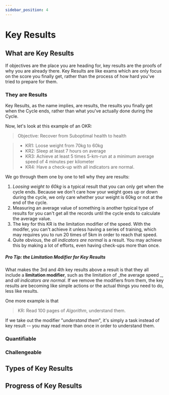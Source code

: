 ```yaml
---
sidebar_position: 4
---
```


# Key Results

## What are Key Results

If objectives are the place you are heading for, key results are the proofs of why you are already there. Key Results are like exams which are only focus on the score you finally get, rather than the process of how hard you've tried to prepare for them.

### They are Results

Key Results, as the name implies, are results, the results you finally get when the Cycle ends, rather than what you've actually done during the Cycle.

Now, let's look at this example of an OKR:

> Objective: Recover from Suboptimal health to health

> - KR1: Loose weight from 70kg to 60kg
> - KR2: Sleep at least 7 hours on average
> - KR3: Achieve at least 5 times 5-km-run at a minimum average speed of 4 minutes per kilometer
> - KR4: Have a check-up with all indicators are normal.

We go through them one by one to tell why they are results:

1. _Loosing weight to 60kg_ is a typical result that you can only get when the cycle ends. Because we don't care how your weight goes up or down during the cycle, we only care whether your weight is 60kg or not at the end of the cycle.
2. Measuring an average value of something is another typical type of results for you can't get all the records until the cycle ends to calculate the average value.
3. The key for this KR is the limitation modifier of the speed. With the modifer, you can't achieve it unless having a series of training, which may requires you to run 20 times of 5km in order to reach that speed.
4. Quite obvious, the _all indicators are normal_ is a result. You may achieve this by making a lot of efforts, even having check-ups more than once.

##### Pro Tip: the Limitation Modifier for Key Results

What makes the 3rd and 4th key results above a result is that they all include a **limitation modifier**, such as the limitation of _the average speed _, and _all indicators are normal_. If we remove the modifiers from them, the key results are becoming like simple actions or the actual things you need to do, less like results.

One more example is that

> KR: Read 100 pages of _Algorithm_, understand them.

If we take out the modifier "_understand them_", it's simply a task instead of key result -- you may read more than once in order to understand them.

### Quantifiable

### Challengeable

## Types of Key Results

## Progress of Key Results
